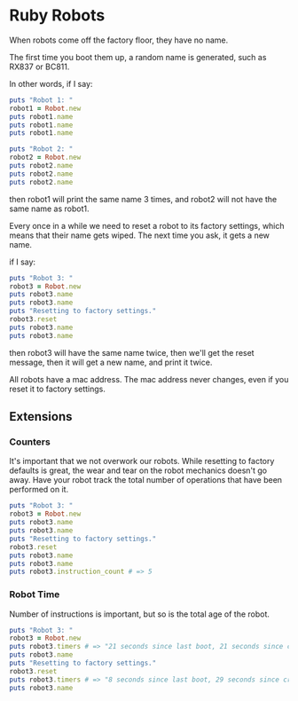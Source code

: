 # Ruby Robots

When robots come off the factory floor, they have no name.

The first time you boot them up, a random name is generated, such as RX837 or BC811.

In other words, if I say:

```ruby
puts "Robot 1: "
robot1 = Robot.new
puts robot1.name
puts robot1.name
puts robot1.name

puts "Robot 2: "
robot2 = Robot.new
puts robot2.name
puts robot2.name
puts robot2.name
```

then robot1 will print the same name 3 times, and robot2 will not have the same name as robot1.

Every once in a while we need to reset a robot to its factory settings, which means that their name gets wiped. The next time you ask, it gets a new name.

if I say:

```ruby
puts "Robot 3: "
robot3 = Robot.new
puts robot3.name
puts robot3.name
puts "Resetting to factory settings."
robot3.reset
puts robot3.name
puts robot3.name
```

then robot3 will have the same name twice, then we'll get the reset message, then it will get a new name, and print it twice.

All robots have a mac address. The mac address never changes, even if you reset it to factory settings.

## Extensions

### Counters

It's important that we not overwork our robots. While resetting to factory defaults is great, the wear and tear on the robot mechanics doesn't go away. Have your robot track the total number of operations that have been performed on it.

```ruby
puts "Robot 3: "
robot3 = Robot.new
puts robot3.name
puts robot3.name
puts "Resetting to factory settings."
robot3.reset
puts robot3.name
puts robot3.name
puts robot3.instruction_count # => 5
```

### Robot Time

Number of instructions is important, but so is the total age of the robot.

```ruby
puts "Robot 3: "
robot3 = Robot.new
puts robot3.timers # => "21 seconds since last boot, 21 seconds since creation"
puts robot3.name
puts "Resetting to factory settings."
robot3.reset
puts robot3.timers # => "8 seconds since last boot, 29 seconds since creation"
puts robot3.name
```
